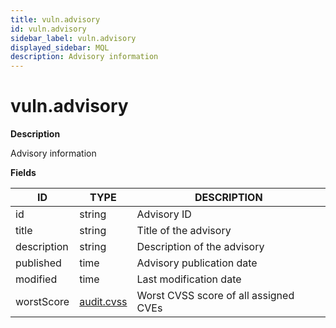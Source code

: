 ```yaml
---
title: vuln.advisory
id: vuln.advisory
sidebar_label: vuln.advisory
displayed_sidebar: MQL
description: Advisory information
---
```


# vuln.advisory

**Description**

Advisory information

**Fields**

| ID          | TYPE                        | DESCRIPTION                           |
| ----------- | --------------------------- | ------------------------------------- |
| id          | string                      | Advisory ID                           |
| title       | string                      | Title of the advisory                 |
| description | string                      | Description of the advisory           |
| published   | time                        | Advisory publication date             |
| modified    | time                        | Last modification date                |
| worstScore  | [audit.cvss](audit.cvss.md) | Worst CVSS score of all assigned CVEs |
